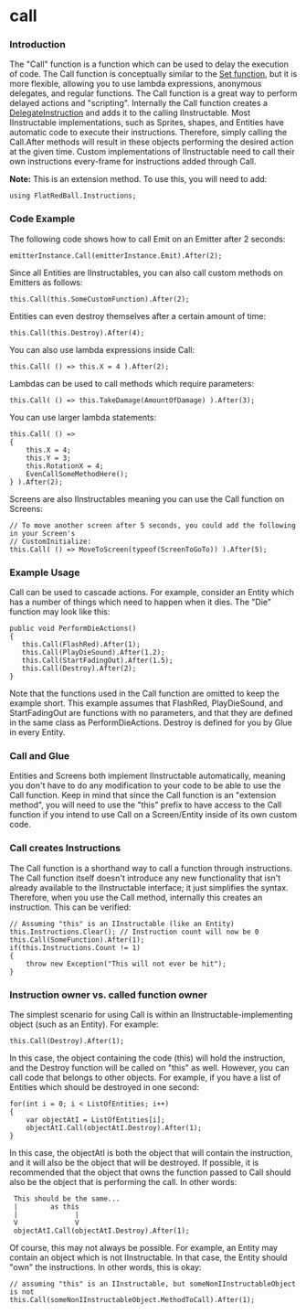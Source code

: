# call

### Introduction

The "Call" function is a function which can be used to delay the execution of code. The Call function is conceptually similar to the [Set function](../../../../../frb/docs/index.php), but it is more flexible, allowing you to use lambda expressions, anonymous delegates, and regular functions. The Call function is a great way to perform delayed actions and "scripting". Internally the Call function creates a [DelegateInstruction](../../../../../frb/docs/index.php) and adds it to the calling IInstructable. Most IInstructable implementations, such as Sprites, shapes, and Entities have automatic code to execute their instructions. Therefore, simply calling the Call.After methods will result in these objects performing the desired action at the given time. Custom implementations of IInstructable need to call their own instructions every-frame for instructions added through Call.

**Note:** This is an extension method. To use this, you will need to add:

```
using FlatRedBall.Instructions;
```

### Code Example

The following code shows how to call Emit on an Emitter after 2 seconds:

```
emitterInstance.Call(emitterInstance.Emit).After(2);
```

&#x20; Since all Entities are IInstructables, you can also call custom methods on Emitters as follows:

```
this.Call(this.SomeCustomFunction).After(2);
```

&#x20; Entities can even destroy themselves after a certain amount of time:

```
this.Call(this.Destroy).After(4);
```

&#x20; You can also use lambda expressions inside Call:

```
this.Call( () => this.X = 4 ).After(2);
```

&#x20; Lambdas can be used to call methods which require parameters:

```lang:c#
this.Call( () => this.TakeDamage(AmountOfDamage) ).After(3);
```

&#x20;   You can use larger lambda statements:

```
this.Call( () => 
{
    this.X = 4;
    this.Y = 3;
    this.RotationX = 4;
    EvenCallSomeMethodHere();
} ).After(2);
```

&#x20; Screens are also IInstructables meaning you can use the Call function on Screens:

```
// To move another screen after 5 seconds, you could add the following in your Screen's
// CustomInitialize:
this.Call( () => MoveToScreen(typeof(ScreenToGoTo)) ).After(5);
```

### Example Usage

Call can be used to cascade actions. For example, consider an Entity which has a number of things which need to happen when it dies. The "Die" function may look like this:

```
public void PerformDieActions()
{
   this.Call(FlashRed).After(1);
   this.Call(PlayDieSound).After(1.2);
   this.Call(StartFadingOut).After(1.5);
   this.Call(Destroy).After(2);
}
```

Note that the functions used in the Call function are omitted to keep the example short. This example assumes that FlashRed, PlayDieSound, and StartFadingOut are functions with no parameters, and that they are defined in the same class as PerformDieActions. Destroy is defined for you by Glue in every Entity.

### Call and Glue

Entities and Screens both implement IInstructable automatically, meaning you don't have to do any modification to your code to be able to use the Call function. Keep in mind that since the Call function is an "extension method", you will need to use the "this" prefix to have access to the Call function if you intend to use Call on a Screen/Entity inside of its own custom code.

### Call creates Instructions

The Call function is a shorthand way to call a function through instructions. The Call function itself doesn't introduce any new functionality that isn't already available to the IInstructable interface; it just simplifies the syntax. Therefore, when you use the Call method, internally this creates an instruction. This can be verified:

```
// Assuming "this" is an IInstructable (like an Entity)
this.Instructions.Clear(); // Instruction count will now be 0
this.Call(SomeFunction).After(1);
if(this.Instructions.Count != 1)
{
    throw new Exception("This will not ever be hit");
}
```

### Instruction owner vs. called function owner

The simplest scenario for using Call is within an IInstructable-implementing object (such as an Entity). For example:

```
this.Call(Destroy).After(1);
```

In this case, the object containing the code (this) will hold the instruction, and the Destroy function will be called on "this" as well. However, you can call code that belongs to other objects. For example, if you have a list of Entities which should be destroyed in one second:

```
for(int i = 0; i < ListOfEntities; i++)
{
    var objectAtI = ListOfEntities[i];
    objectAtI.Call(objectAtI.Destroy).After(1);
}
```

In this case, the objectAtI is both the object that will contain the instruction, and it will also be the object that will be destroyed. If possible, it is recommended that the object that owns the function passed to Call should also be the object that is performing the call. In other words:

```
 This should be the same...
 |        as this                
 |              |
 V              V
 objectAtI.Call(objectAtI.Destroy).After(1);
```

Of course, this may not always be possible. For example, an Entity may contain an object which is not IInstructable. In that case, the Entity should "own" the instructions. In other words, this is okay:

```
// assuming "this" is an IInstructable, but someNonIInstructableObject is not
this.Call(someNonIInstructableObject.MethodToCall).After(1);
```
